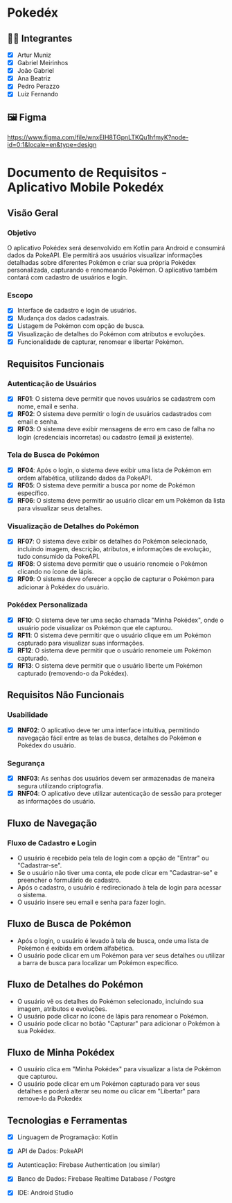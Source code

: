 # Pokedéx

## 👨‍💻 Integrantes

- [x] Artur Muniz
- [x] Gabriel Meirinhos
- [x] João Gabriel
- [x] Ana Beatriz
- [x] Pedro Perazzo
- [x] Luiz Fernando

## 🖼 Figma

https://www.figma.com/file/wnxEIH8TGpnLTKQu1hfmyK?node-id=0:1&locale=en&type=design

# Documento de Requisitos - Aplicativo Mobile Pokedéx

## Visão Geral

### Objetivo
O aplicativo Pokédex será desenvolvido em Kotlin para Android e consumirá dados da PokeAPI. Ele permitirá aos usuários visualizar informações detalhadas sobre diferentes Pokémon e criar sua própria Pokédex personalizada, capturando e renomeando Pokémon. O aplicativo também contará com cadastro de usuários e login.

### Escopo

- [x] Interface de cadastro e login de usuários.
- [x] Mudança dos dados cadastrais.
- [x] Listagem de Pokémon com opção de busca.
- [x] Visualização de detalhes do Pokémon com atributos e evoluções.
- [x] Funcionalidade de capturar, renomear e libertar Pokémon.

## Requisitos Funcionais
### Autenticação de Usuários
- [x] **RF01**: O sistema deve permitir que novos usuários se cadastrem com nome, email e senha.
- [x] **RF02**: O sistema deve permitir o login de usuários cadastrados com email e senha.
- [x] **RF03**: O sistema deve exibir mensagens de erro em caso de falha no login (credenciais incorretas) ou cadastro (email já existente).

### Tela de Busca de Pokémon
- [x] **RF04**: Após o login, o sistema deve exibir uma lista de Pokémon em ordem alfabética, utilizando dados da PokeAPI.
- [x] **RF05**: O sistema deve permitir a busca por nome de Pokémon específico.
- [x] **RF06**: O sistema deve permitir ao usuário clicar em um Pokémon da lista para visualizar seus detalhes.

### Visualização de Detalhes do Pokémon
- [x] **RF07**: O sistema deve exibir os detalhes do Pokémon selecionado, incluindo imagem, descrição, atributos, e informações de evolução, tudo consumido da PokeAPI.
- [x] **RF08**: O sistema deve permitir que o usuário renomeie o Pokémon clicando no ícone de lápis.
- [x] **RF09**: O sistema deve oferecer a opção de capturar o Pokémon para adicionar à Pokédex do usuário.

### Pokédex Personalizada
- [x] **RF10**: O sistema deve ter uma seção chamada "Minha Pokédex", onde o usuário pode visualizar os Pokémon que ele capturou.
- [x] **RF11**: O sistema deve permitir que o usuário clique em um Pokémon capturado para visualizar suas informações.
- [x] **RF12**: O sistema deve permitir que o usuário renomeie um Pokémon capturado.
- [x] **RF13**: O sistema deve permitir que o usuário liberte um Pokémon capturado (removendo-o da Pokédex).

## Requisitos Não Funcionais

### Usabilidade
- [x] **RNF02**: O aplicativo deve ter uma interface intuitiva, permitindo navegação fácil entre as telas de busca, detalhes do Pokémon e Pokédex do usuário.

### Segurança
- [x] **RNF03**: As senhas dos usuários devem ser armazenadas de maneira segura utilizando criptografia.
- [x] **RNF04**: O aplicativo deve utilizar autenticação de sessão para proteger as informações do usuário.

## Fluxo de Navegação
### Fluxo de Cadastro e Login
- O usuário é recebido pela tela de login com a opção de "Entrar" ou "Cadastrar-se".
- Se o usuário não tiver uma conta, ele pode clicar em "Cadastrar-se" e preencher o formulário de cadastro.
- Após o cadastro, o usuário é redirecionado à tela de login para acessar o sistema.
- O usuário insere seu email e senha para fazer login.

## Fluxo de Busca de Pokémon
- Após o login, o usuário é levado à tela de busca, onde uma lista de Pokémon é exibida em ordem alfabética.
- O usuário pode clicar em um Pokémon para ver seus detalhes ou utilizar a barra de busca para localizar um Pokémon específico.

## Fluxo de Detalhes do Pokémon
- O usuário vê os detalhes do Pokémon selecionado, incluindo sua imagem, atributos e evoluções.
- O usuário pode clicar no ícone de lápis para renomear o Pokémon.
- O usuário pode clicar no botão "Capturar" para adicionar o Pokémon à sua Pokédex.

## Fluxo de Minha Pokédex
- O usuário clica em "Minha Pokédex" para visualizar a lista de Pokémon que capturou.
- O usuário pode clicar em um Pokémon capturado para ver seus detalhes e poderá alterar seu nome ou clicar em "Libertar" para remove-lo da Pokedéx

## Tecnologias e Ferramentas
- [x] Linguagem de Programação: Kotlin
- [x] API de Dados: PokeAPI
- [x] Autenticação: Firebase Authentication (ou similar)
- [x] Banco de Dados: Firebase Realtime Database / Postgre
- [x] IDE: Android Studio


